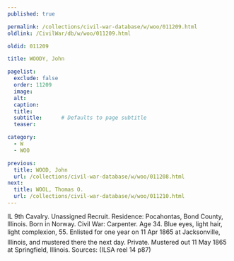 ```yaml
---
published: true

permalink: /collections/civil-war-database/w/woo/011209.html
oldlink: /CivilWar/db/w/woo/011209.html

oldid: 011209

title: WOODY, John

pagelist:
  exclude: false
  order: 11209
  image: 
  alt:
  caption:
  title:
  subtitle:      # Defaults to page subtitle
  teaser:

category: 
  - W 
  - WOO

previous:
  title: WOOD, John
  url: /collections/civil-war-database/w/woo/011208.html  
next:
  title: WOOL, Thomas O.
  url: /collections/civil-war-database/w/woo/011210.html   
---
```

IL 9th Cavalry. Unassigned Recruit. Residence: Pocahontas, Bond County, Illinois. Born in Norway. Civil War: Carpenter. Age 34. Blue eyes, light hair, light complexion, 5&#146;5&#148;. Enlisted for one year on 11 Apr 1865 at Jacksonville, Illinois, and mustered there the next day. Private. Mustered out 11 May 1865 at Springfield, Illinois. Sources: (ILSA reel 14 p87)